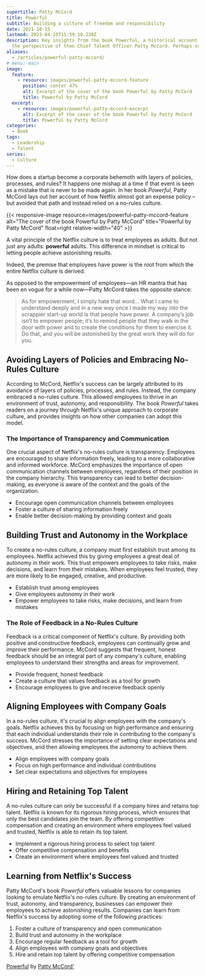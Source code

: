 ```yaml
---
supertitle: Patty McCord
title: Powerful
subtitle: Building a culture of freedom and responsibility
date: 2021-10-15
lastmod: 2023-04-25T11:59:19.238Z
description: Key insights from the book Powerful, a historical account of the Netflix culture from
  the perspective of then Chief Talent Officer Patty McCord. Perhaps surprisingly, she hates the word empowerment
aliases:
  - /articles/powerful-patty-mccord/
# menu: main
image:
  feature:
    - resource: images/powerful-patty-mccord-feature
      position: center 47%
      alt: Excerpt of the cover of the book Powerful by Patty McCord
      title: Powerful by Patty McCord
  excerpt:
    - resource: images/powerful-patty-mccord-excerpt
      alt: Excerpt of the cover of the book Powerful by Patty McCord
      title: Powerful by Patty McCord
categories:
  - Book
tags:
  - Leadership
  - Talent
series:
  - Culture
---
```


How does a startup become a corporate behemoth with layers of policies, processes, and rules? It happens one mishap at a time if that event is seen as a mistake that is never to be made again. In her book *Powerful*, Patty McCord lays out her account of how Netflix almost got an expense policy – but avoided that path and instead relied on a no-rules culture.

{{< responsive-image resource=images/powerful-patty-mccord-feature alt="The cover of the book Powerful by Patty McCord" title="Powerful by Patty McCord" float=right relative-width="40" >}}

A vital principle of the Netflix culture is to treat employees as adults. But not just any adults: **powerful** adults. This difference in mindset is critical to letting people achieve astonishing results. 

Indeed, the premise that employees have power is the root from which the entire Netflix culture is derived.

As opposed to the empowerment of employees—an HR mantra that has been en vogue for a while now—Patty McCord takes the opposite stance:

> As for empowerment, I simply hate that word...
> What I came to understand deeply and in a new way once I made my way into the scrappier start-up world is that people have power. A company’s job isn’t to empower people; it’s to remind people that they walk in the door with power and to create the conditions for them to exercise it. Do that, and you will be astonished by the great work they will do for you.

## Avoiding Layers of Policies and Embracing No-Rules Culture

According to McCord, Netflix's success can be largely attributed to its avoidance of layers of policies, processes, and rules. Instead, the company embraced a no-rules culture. This allowed employees to thrive in an environment of trust, autonomy, and responsibility. The book *Powerful* takes readers on a journey through Netflix's unique approach to corporate culture, and provides insights on how other companies can adopt this model.

### The Importance of Transparency and Communication

One crucial aspect of Netflix's no-rules culture is transparency. Employees are encouraged to share information freely, leading to a more collaborative and informed workforce. McCord emphasizes the importance of open communication channels between employees, regardless of their position in the company hierarchy. This transparency can lead to better decision-making, as everyone is aware of the context and the goals of the organization.

* Encourage open communication channels between employees
* Foster a culture of sharing information freely
* Enable better decision-making by providing context and goals

## Building Trust and Autonomy in the Workplace

To create a no-rules culture, a company must first establish trust among its employees. Netflix achieved this by giving employees a great deal of autonomy in their work. This trust empowers employees to take risks, make decisions, and learn from their mistakes. When employees feel trusted, they are more likely to be engaged, creative, and productive.

* Establish trust among employees
* Give employees autonomy in their work
* Empower employees to take risks, make decisions, and learn from mistakes

### The Role of Feedback in a No-Rules Culture

Feedback is a critical component of Netflix's culture. By providing both positive and constructive feedback, employees can continually grow and improve their performance. McCord suggests that frequent, honest feedback should be an integral part of any company's culture, enabling employees to understand their strengths and areas for improvement.

* Provide frequent, honest feedback
* Create a culture that values feedback as a tool for growth
* Encourage employees to give and receive feedback openly

## Aligning Employees with Company Goals

In a no-rules culture, it's crucial to align employees with the company's goals. Netflix achieves this by focusing on high performance and ensuring that each individual understands their role in contributing to the company's success. McCord stresses the importance of setting clear expectations and objectives, and then allowing employees the autonomy to achieve them.

* Align employees with company goals
* Focus on high performance and individual contributions
* Set clear expectations and objectives for employees

## Hiring and Retaining Top Talent

A no-rules culture can only be successful if a company hires and retains top talent. Netflix is known for its rigorous hiring process, which ensures that only the best candidates join the team. By offering competitive compensation and creating an environment where employees feel valued and trusted, Netflix is able to retain its top talent.

* Implement a rigorous hiring process to select top talent
* Offer competitive compensation and benefits
* Create an environment where employees feel valued and trusted

## Learning from Netflix's Success

Patty McCord's book *Powerful* offers valuable lessons for companies looking to emulate Netflix's no-rules culture. By creating an environment of trust, autonomy, and transparency, businesses can empower their employees to achieve astonishing results. Companies can learn from Netflix's success by adopting some of the following practices:

1. Foster a culture of transparency and open communication
2. Build trust and autonomy in the workplace
3. Encourage regular feedback as a tool for growth
4. Align employees with company goals and objectives
5. Hire and retain top talent by offering competitive compensation

[Powerful](https://www.amazon.com/gp/product/1939714095/ref=as_li_qf_asin_il_tl?ie=UTF8&tag=shzq-20&creative=9325&linkCode=as2&creativeASIN=1939714095&linkId=3ce451cff42bcc42556435240d94dc3c 'Affiliate link to buy the book at Amazon') by [Patty McCord'](https://pattymccord.com 'Professional website of Patty McCord')
